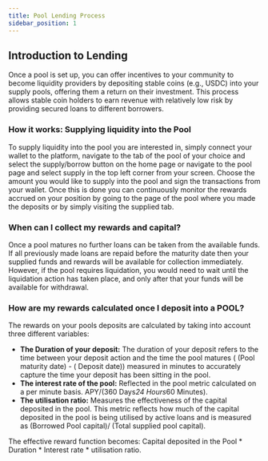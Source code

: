 ```yaml
---
title: Pool Lending Process 
sidebar_position: 1
---
```


## Introduction to Lending

Once a pool is set up, you can offer incentives to your community to become liquidity providers by depositing stable coins (e.g., USDC) into your supply pools, offering them a return on their investment. This process allows stable coin holders to earn revenue with relatively low risk by providing secured loans to different borrowers.

### How it works: Supplying liquidity into the Pool

To supply liquidity into the pool you are interested in, simply connect your wallet to the platform, navigate to the tab of the pool of your choice and select the supply/borrow button on the home page or navigate to the pool page and select supply in the top left corner from your screen. Choose the amount you would like to supply into the pool and sign the transactions from your wallet. Once this is done you can continuously monitor the rewards accrued on your position by going to the page of the pool where you made the deposits or by simply visiting the supplied tab.

### When can I collect my rewards and capital?

Once a pool matures no further loans can be taken from the available funds. If all previously made loans are repaid before the maturity date then your supplied funds and rewards will be available for collection immediately. However, if the pool requires liquidation, you would need to wait until the liquidation action has taken place, and only after that your funds will be available for withdrawal.

### How are my rewards calculated once I deposit into a POOL?

The rewards on your pools deposits are calculated by taking into account three different variables:

- **The Duration of your deposit:** The duration of your deposit refers to the time between your deposit action and the time the pool matures  ( (Pool maturity date) - ( Deposit date)) measured in minutes to accurately capture the time your deposit has been sitting in the pool.
- **The interest rate of the pool:** Reflected in the pool metric calculated on a per minute basis. APY/(360 Days*24 Hours*60 Minutes).
- **The utilisation ratio:** Measures the effectiveness of the capital deposited in the pool. This metric reflects how much of the capital deposited in the pool is being utilised by active loans and is measured as (Borrowed Pool capital)/ (Total supplied pool capital).

The effective reward function becomes: Capital deposited in the Pool * Duration * Interest rate * utilisation ratio.
